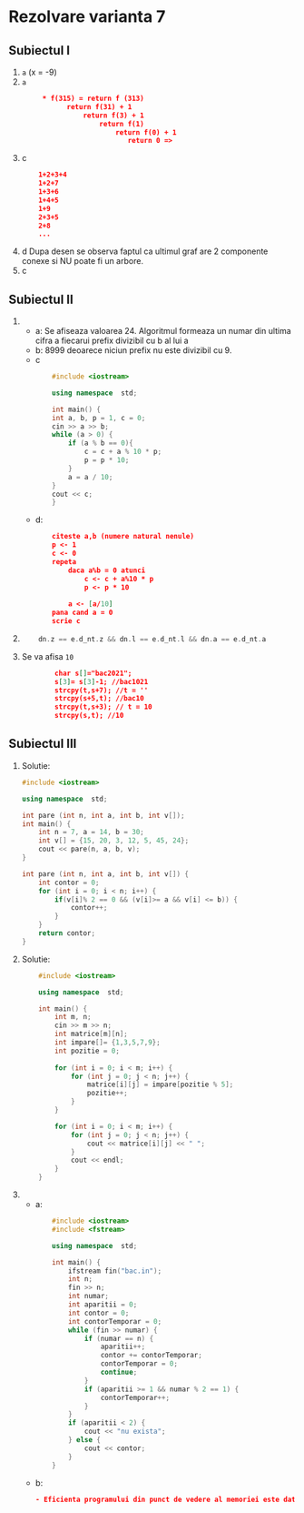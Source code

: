 # Rezolvare varianta 7

## Subiectul I
1. `a` (x = -9)
2. `a`
    ```json
         * f(315) = return f (313)
               return f(31) + 1
                   return f(3) + 1
                       return f(1)
                           return f(0) + 1
                              return 0 =>
    ```
3. c
    ```json
        1+2+3+4
        1+2+7
        1+3+6
        1+4+5
        1+9
        2+3+5
        2+8
        ...
    ```
4. d Dupa desen se observa faptul ca ultimul graf are 2 componente conexe si NU poate fi un arbore.
5. c
## Subiectul II
1. 
    - a: Se afiseaza valoarea 24. Algoritmul formeaza un numar din ultima cifra a fiecarui prefix divizibil cu b al lui a
    - b: 8999 deoarece niciun prefix nu este divizibil cu 9.
    - c
        ```c++
            #include <iostream>

            using namespace  std;

            int main() {
            int a, b, p = 1, c = 0;
            cin >> a >> b;
            while (a > 0) {
                if (a % b == 0){
                    c = c + a % 10 * p;
                    p = p * 10;
                }
                a = a / 10;
            }
            cout << c;
            }

        ```
    - d: 
        ```json
            citeste a,b (numere natural nenule)
            p <- 1
            c <- 0
            repeta
                daca a%b = 0 atunci
                    c <- c + a%10 * p
                    p <- p * 10
                
                a <- [a/10]
            pana cand a = 0
            scrie c
        ```
2. 
    ```c++
        dn.z == e.d_nt.z && dn.l == e.d_nt.l && dn.a == e.d_nt.a
    ```
3. Se va afisa `10`
    ```json
            char s[]="bac2021";
            s[3]= s[3]-1; //bac1021
            strcpy(t,s+7); //t = ''
            strcpy(s+5,t); //bac10
            strcpy(t,s+3); // t = 10
            strcpy(s,t); //10
    ```
## Subiectul III
1. Solutie:
    ```c++
    #include <iostream>

    using namespace  std;

    int pare (int n, int a, int b, int v[]);
    int main() {
        int n = 7, a = 14, b = 30;
        int v[] = {15, 20, 3, 12, 5, 45, 24};
        cout << pare(n, a, b, v);
    }

    int pare (int n, int a, int b, int v[]) {
        int contor = 0;
        for (int i = 0; i < n; i++) {
            if(v[i]% 2 == 0 && (v[i]>= a && v[i] <= b)) {
                contor++;
            }
        }
        return contor;
    }

    ```
2. Solutie:
    ```c++
        #include <iostream>

        using namespace  std;

        int main() {
            int m, n;
            cin >> m >> n;
            int matrice[m][n];
            int impare[]= {1,3,5,7,9};
            int pozitie = 0;
            
            for (int i = 0; i < m; i++) {
                for (int j = 0; j < n; j++) {
                    matrice[i][j] = impare[pozitie % 5];
                    pozitie++;
                }
            }

            for (int i = 0; i < m; i++) {
                for (int j = 0; j < n; j++) {
                    cout << matrice[i][j] << " ";
                }
                cout << endl;
            }
        }
    ```
3.
    - a:
        ```c++
            #include <iostream>
            #include <fstream>

            using namespace  std;

            int main() {
                ifstream fin("bac.in");
                int n;
                fin >> n;
                int numar;
                int aparitii = 0;
                int contor = 0;
                int contorTemporar = 0;
                while (fin >> numar) {
                    if (numar == n) {
                        aparitii++;
                        contor += contorTemporar;
                        contorTemporar = 0;
                        continue;
                    }
                    if (aparitii >= 1 && numar % 2 == 1) {
                        contorTemporar++;
                    }
                }
                if (aparitii < 2) {
                    cout << "nu exista";
                } else {
                    cout << contor;
                }
            }


        ```
    - b:
        ```json
        - Eficienta programului din punct de vedere al memoriei este datorata faptului ca in orice moment, noi tinem  doar 2 numere din fisier in memorie, anume primul numar si dupa acceea fiecare numar pe rand. Din punct de vedere al timpului de executie, progrmaul este eficient deoarece efectuam o singura citire a fisierului.
        ```